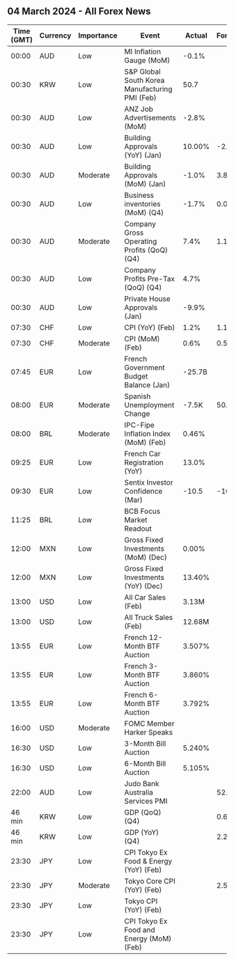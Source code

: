 ## 04 March 2024 - All Forex News

| Time (GMT) | Currency | Importance | Event | Actual | Forecast | Previous |
|------|----------|------------|-------|--------|----------|----------|
| 00:00 | AUD | Low | MI Inflation Gauge (MoM) | -0.1% |  | 0.3% |
| 00:30 | KRW | Low | S&P Global South Korea Manufacturing PMI (Feb) | 50.7 |  | 51.2 |
| 00:30 | AUD | Low | ANZ Job Advertisements (MoM) | -2.8% |  | 3.4% |
| 00:30 | AUD | Low | Building Approvals (YoY) (Jan) | 10.00% | -2.00% | -1.70% |
| 00:30 | AUD | Moderate | Building Approvals (MoM) (Jan) | -1.0% | 3.8% | -10.1% |
| 00:30 | AUD | Low | Business inventories (MoM) (Q4) | -1.7% | 0.0% | 1.2% |
| 00:30 | AUD | Moderate | Company Gross Operating Profits (QoQ) (Q4) | 7.4% | 1.1% | -1.6% |
| 00:30 | AUD | Low | Company Profits Pre-Tax (QoQ) (Q4) | 4.7% |  | 1.6% |
| 00:30 | AUD | Low | Private House Approvals (Jan) | -9.9% |  | -1.8% |
| 07:30 | CHF | Low | CPI (YoY) (Feb) | 1.2% | 1.1% | 1.3% |
| 07:30 | CHF | Moderate | CPI (MoM) (Feb) | 0.6% | 0.5% | 0.2% |
| 07:45 | EUR | Low | French Government Budget Balance (Jan) | -25.7B |  | -173.3B |
| 08:00 | EUR | Moderate | Spanish Unemployment Change | -7.5K | 50.0K | 60.4K |
| 08:00 | BRL | Moderate | IPC-Fipe Inflation Index (MoM) (Feb) | 0.46% |  | 0.46% |
| 09:25 | EUR | Low | French Car Registration (YoY) | 13.0% |  | 9.2% |
| 09:30 | EUR | Low | Sentix Investor Confidence (Mar) | -10.5 | -10.8 | -12.9 |
| 11:25 | BRL | Low | BCB Focus Market Readout |  |  |  |
| 12:00 | MXN | Low | Gross Fixed Investments (MoM) (Dec) | 0.00% |  | -1.30% |
| 12:00 | MXN | Low | Gross Fixed Investments (YoY) (Dec) | 13.40% |  | 19.20% |
| 13:00 | USD | Low | All Car Sales (Feb) | 3.13M |  | 2.99M |
| 13:00 | USD | Low | All Truck Sales (Feb) | 12.68M |  | 11.93M |
| 13:55 | EUR | Low | French 12-Month BTF Auction | 3.507% |  | 3.471% |
| 13:55 | EUR | Low | French 3-Month BTF Auction | 3.860% |  | 3.845% |
| 13:55 | EUR | Low | French 6-Month BTF Auction | 3.792% |  | 3.768% |
| 16:00 | USD | Moderate | FOMC Member Harker Speaks |  |  |  |
| 16:30 | USD | Low | 3-Month Bill Auction | 5.240% |  | 5.255% |
| 16:30 | USD | Low | 6-Month Bill Auction | 5.105% |  | 5.130% |
| 22:00 | AUD | Low | Judo Bank Australia Services PMI |  | 52.8 | 49.1 |
| 46 min | KRW | Low | GDP (QoQ) (Q4) |  | 0.6% | 0.6% |
| 46 min | KRW | Low | GDP (YoY) (Q4) |  | 2.2% | 1.4% |
| 23:30 | JPY | Low | CPI Tokyo Ex Food & Energy (YoY) (Feb) |  |  | 2.5% |
| 23:30 | JPY | Moderate | Tokyo Core CPI (YoY) (Feb) |  | 2.5% | 1.6% |
| 23:30 | JPY | Low | Tokyo CPI (YoY) (Feb) |  |  | 1.6% |
| 23:30 | JPY | Low | CPI Tokyo Ex Food and Energy (MoM) (Feb) |  |  | -0.1% |
